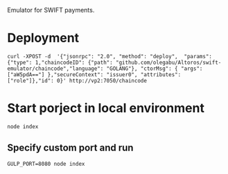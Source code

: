 Emulator for SWIFT payments. 


# Deployment  

    curl -XPOST -d  '{"jsonrpc": "2.0", "method": "deploy",  "params": {"type": 1,"chaincodeID": {"path": "github.com/olegabu/Altoros/swift-emulator/chaincode","language": "GOLANG"}, "ctorMsg": { "args": ["aW5pdA=="] },"secureContext": "issuer0", "attributes": ["role"]},"id": 0}' http://vp2:7050/chaincode

# Start porject in local environment
  
    node index

## Specify custom port and run
  
    GULP_PORT=8080 node index
